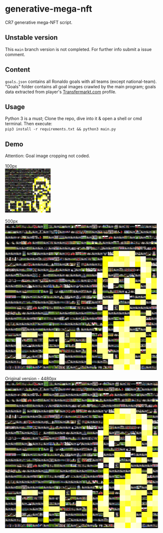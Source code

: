 
# generative-mega-nft
CR7 generative mega-NFT script.

## Unstable version
This `main` branch version is not completed. For further info submit a issue comment. 

## Content
`goals.json` contains all Ronaldo goals with all teams (except national-team). "Goals" folder contains all goal images crawled by the main program; goals data extracted from player's [Transfermarkt.com](https://www.transfermarkt.com/cristiano-ronaldo/alletore/spieler/8198) profile.

## Usage
Python 3 is a must; Clone the repo, dive into it & open a shell or cmd terminal. Then execute:<br/>
`pip3 install -r requirements.txt && python3 main.py`

## Demo
Attention: Goal image cropping not coded.
<br/><br/>
100px
<br/>
<img src="https://raw.githubusercontent.com/avcomps/generative-mega-nft/main/output_NFT.jpg" alt="output_image_150px" width="150"/>
<br/><br/>
500px
<br/>
<img src="https://raw.githubusercontent.com/avcomps/generative-mega-nft/main/output_NFT.jpg" alt="output_image_500px" width="500"/>
<br/><br/>
Original version - 4480px
<br/>
![](https://raw.githubusercontent.com/avcomps/generative-mega-nft/main/output_NFT.jpg)

